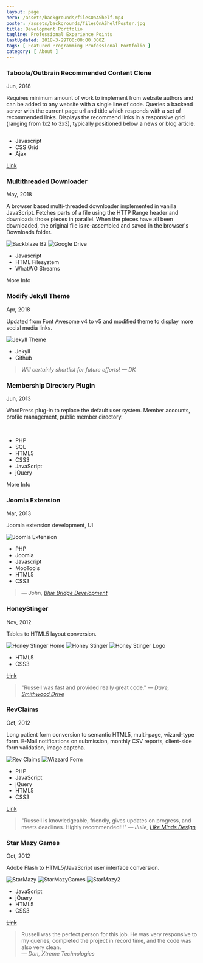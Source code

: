 ```yaml
---
layout: page
hero: /assets/backgrounds/filesOnAShelf.mp4
poster: /assets/backgrounds/filesOnAShelfPoster.jpg
title: Development Portfolio
tagline: Professional Experience Points
lastUpdated: 2018-3-29T00:00:00.000Z
tags: [ Featured Programming Professional Portfolio ]
category: [ About ]
---
```


### Taboola/Outbrain Recommended Content Clone

Jun, 2018

Requires minimum amount of work to implement from website authors and can be added to any website with a single line of code.
Queries a backend server with the current page url and title which responds with a set of recommended links.
Displays the recommend links in a responsive grid (ranging from 1x2 to 3x3), typically positioned below a news or blog article.

<img class="lazyLoad thumbnail" :data-src="$withBase('/assets/professional/afterDawnShowcase.png')" alt=""/>

- Javascript
- CSS Grid
- Ajax

<a href="https://fin.afterdawn.com/uutiset/artikkeli.cfm/2018/06/01/canon-lopetti-viimeisenkin-filmikameran-myymisen">Link</a>

### Multithreaded Downloader

May, 2018

A browser based multi-threaded downloader implemented in vanilla JavaScript. Fetches parts of a file using the HTTP Range header and downloads those pieces in parallel. When the pieces have all been downloaded, the original file is re-assembled and saved in the browser's Downloads folder.

<img class="lazyLoad tiny" :data-src="$withBase('/assets/backblazeB2.png')" alt="Backblaze B2"/>
<img class="lazyLoad tiny" :data-src="$withBase('/assets/googleDrive.jpg')" alt="Google Drive"/>

- Javascript
- HTML Filesystem
- WhatWG Streams

<a :href="$withBase('/pages/portfolio/multithread/')">More Info</a>

### Modify Jekyll Theme

Apr, 2018

Updated from Font Awesome v4 to v5 and modified theme to display more social media links.

<img class="lazyLoad thumbnail" :data-src="$withBase('/assets/professional/identity-jekyll-theme-updates.jpg')" alt="Jekyll Theme"/>

- Jekyll
- Github

<blockquote>
  <cite>Will certainly shortlist for future efforts! &mdash; DK</cite>
</blockquote>

### Membership Directory Plugin

Jun, 2013

WordPress plug-in to replace the default user system. Member accounts, profile management, public member directory.

<img class="lazyLoad thumbnail" :data-src="$withBase('/assets/professional/MCRA/MCRAHome.png')">
<img class="lazyLoad thumbnail" :data-src="$withBase('/assets/professional/MCRA/PublicDirectorySearchChanges.png')">

- PHP
- SQL
- HTML5
- CSS3
- JavaScript
- jQuery

<a :href="$withBase('/pages/portfolio/mcra/')">More Info</a>

### Joomla Extension

Mar, 2013

Joomla extension development, UI

<img class="lazyLoad thumbnail" :data-src="$withBase('/assets/professional/JoomlaExtFilters.png')" alt="Joomla Extension">

- PHP
- Joomla
- Javascript
- MooTools
- HTML5
- CSS3

<blockquote>
  <cite>&mdash; John, <a href="https://www.bluebridgedev.com/">Blue Bridge Development</a></cite>
</blockquote>

### HoneyStinger

Nov, 2012

Tables to HTML5 layout conversion.

<img class="lazyLoad thumbnail" :data-src="$withBase('/assets/professional/HoneyStingerHome.png')" alt="Honey Stinger Home" />
<img class="lazyLoad thumbnail" :data-src="$withBase('/assets/professional/HoneyStinger.png')" alt="Honey Stinger">
<img class="lazyLoad thumbnail" :data-src="$withBase('/assets/professional/HoneyStingerLogo.png')" alt="Honey Stinger Logo" />

- HTML5
- CSS3

<del><a href="http://honeystinger.com/hive.html">Link</a></del>

<blockquote>
  "Russell was fast and provided really great code."
  <cite>&mdash; Dave, <a href="https://smithwooddrive.com/">Smithwood Drive</a></cite>
</blockquote>

### RevClaims

Oct, 2012

Long patient form conversion to semantic HTML5, multi-page, wizard-type form. E-Mail notifications on submission, monthly CSV reports, client-side form validation, image captcha.

<img class="lazyLoad thumbnail" :data-src="$withBase('/assets/professional/revClaims.png')" alt="Rev Claims" />
<img class="lazyLoad thumbnail" :data-src="$withBase('/assets/professional/wizardForm.png')" alt="Wizzard Form">

- PHP
- JavaScript
- jQuery
- HTML5
- CSS3

<a href="https://www.revclaims.com/patient/">Link</a>

<blockquote>
  "Russell is knowledgeable, friendly, gives updates on progress, and meets deadlines. Highly recommended!!!"
  <cite>&mdash; Julie, <a href="http://www.likemindsdesigns.com/">Like Minds Design</a></cite>
</blockquote>

### Star Mazy Games

Oct, 2012

Adobe Flash to HTML5/JavaScript user interface conversion.

<img class="lazyLoad thumbnail" :data-src="$withBase('/assets/professional/starmazy.png')" alt="StarMazy">
<img class="lazyLoad thumbnail" :data-src="$withBase('/assets/professional/StarMazyGames/Image2.png')" alt="StarMazyGames" />
<img class="lazyLoad thumbnail" :data-src="$withBase('/assets/professional/StarMazyGames/starmazy2.png')" alt="StarMazy2" />

- JavaScript
- jQuery
- HTML5
- CSS3

<del><a href="http://starmazy.com/">Link</a></del>

<blockquote>
  <div>Russell was the perfect person for this job. He was very responsive to my queries, completed the project in record time, and the code was also very clean.</div>
  <cite>&mdash; Don, Xtreme Technologies</cite>
</blockquote>
